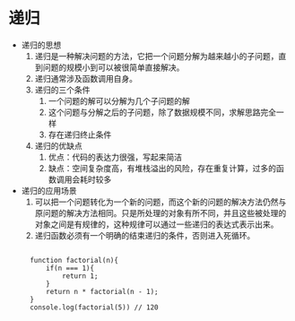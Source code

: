 # 递归
- 递归的思想
  1. 递归是一种解决问题的方法，它把一个问题分解为越来越小的子问题，直到问题的规模小到可以被很简单直接解决。
  2. 递归通常涉及函数调用自身。
  3. 递归的三个条件
     1. 一个问题的解可以分解为几个子问题的解
     2. 这个问题与分解之后的子问题，除了数据规模不同，求解思路完全一样
     3. 存在递归终止条件
  4. 递归的优缺点
      1. 优点：代码的表达力很强，写起来简洁
      2. 缺点：空间复杂度高，有堆栈溢出的风险，存在重复计算，过多的函数调用会耗时较多
- 递归的应用场景
  1. 可以把一个问题转化为一个新的问题，而这个新的问题的解决方法仍然与原问题的解决方法相同。只是所处理的对象有所不同，并且这些被处理的对象之间是有规律的，这种规律可以通过一些递归的表达式表示出来。
  2. 递归函数必须有一个明确的结束递归的条件，否则进入死循环。
  ```

    function factorial(n){
        if(n === 1){
            return 1;
        }
        return n * factorial(n - 1);
    }
    console.log(factorial(5)) // 120
  ```
  